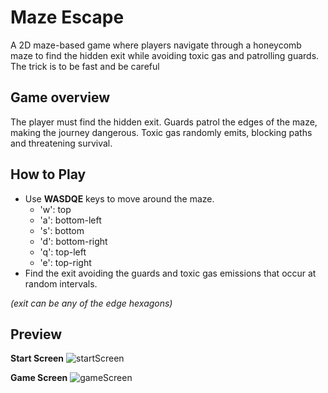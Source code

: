 # Maze Escape

A 2D maze-based game where players navigate through a honeycomb maze to find the hidden exit while avoiding toxic gas and patrolling guards. The trick is to be fast and be careful

## Game overview

The player must find the hidden exit.
Guards patrol the edges of the maze, making the journey dangerous.
Toxic gas randomly emits, blocking paths and threatening survival.

## How to Play

- Use **WASDQE** keys to move around the maze.
  - 'w': top
  - 'a': bottom-left
  - 's': bottom
  - 'd': bottom-right
  - 'q': top-left
  - 'e': top-right
- Find the exit avoiding the guards and toxic gas emissions that occur at random intervals.

_(exit can be any of the edge hexagons)_

## Preview

**Start Screen**
![startScreen](https://github.com/user-attachments/assets/53be10dd-756f-4094-aaa5-25b950127fba)

**Game Screen**
![gameScreen](https://github.com/user-attachments/assets/188e0a94-297d-45d1-9f6e-2530836d6d7d)
